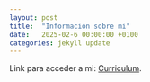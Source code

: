 ```yaml
---
layout: post
title:  "Información sobre mi"
date:   2025-02-6 00:00:00 +0100
categories: jekyll update
---
```


Link para acceder a mi: [Curriculum](https://joshgrvp.github.io/Informaci-n/).